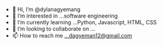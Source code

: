 - 👋 Hi, I’m @dylanagyemang
- 👀 I’m interested in ...software engineering
- 🌱 I’m currently learning ...Python, Javascript, HTML, CSS
- 💞️ I’m looking to collaborate on ...
- 📫 How to reach me ...dagyeman12@gmail.com

<!---
dylanagyemang/dylanagyemang is a ✨ special ✨ repository because its `README.md` (this file) appears on your GitHub profile.
You can click the Preview link to take a look at your changes.
--->
